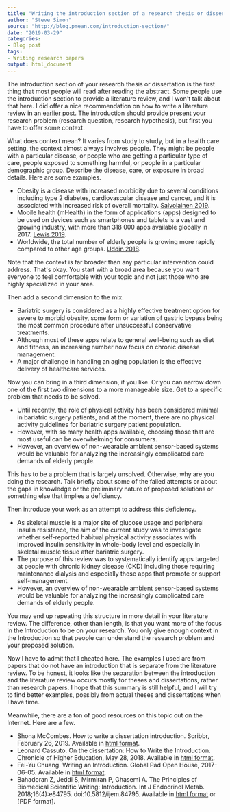 ```yaml
---
title: "Writing the introduction section of a research thesis or dissertation"
author: "Steve Simon"
source: "http://blog.pmean.com/introduction-section/"
date: "2019-03-29"
categories:
- Blog post
tags:
- Writing research papers
output: html_document
---
```


The introduction section of your research thesis or dissertation is the first thing that most people will read after reading the abstract. Some people use the introduction section to provide a literature review, and I won't talk about that here. I did offer a nice recommendation on how to write a literature review in an [earlier post][sim3]. The introduction should provide present your research problem (research question, research hypothesis), but first you have to offer some context.

<!---More--->

What does context mean? It varies from study to study, but in a health care setting, the context almost always involves people. They might be people with a particular disease, or people who are getting a particular type of care, people exposed to something harmful, or people in a particular demographic group. Describe the disease, care, or exposure in broad details. Here are some examples.

- Obesity is a disease with increased morbidity due to several conditions including type 2 diabetes, cardiovascular disease and cancer, and it is associated with increased risk of overall mortality. [Salvolainen 2019][sal1].
- Mobile health (mHealth) in the form of applications (apps) designed to be used on devices such as smartphones and tablets is a vast and growing industry, with more than 318 000 apps available globally in 2017. [Lewis 2019][lew1].
- Worldwide, the total number of elderly people is growing more rapidly compared to other age groups. [Uddin 2018][udd1].

Note that the context is far broader than any particular intervention could address. That's okay. You start with a broad area because you want everyone to feel comfortable with your topic and not just those who are highly specialized in your area.

Then add a second dimension to the mix.

- Bariatric surgery is considered as a highly effective treatment option for severe to morbid obesity, some form or variation of gastric bypass being the most common procedure after unsuccessful conservative treatments.
- Although most of these apps relate to general well-being such as diet and fitness, an increasing number now focus on chronic disease management.
- A major challenge in handling an aging population is the effective delivery of healthcare services.

Now you can bring in a third dimension, if you like. Or you can narrow down one of the first two dimensions to a more manageable size. Get to a specific problem that needs to be solved.

- Until recently, the role of physical activity has been considered minimal in bariatric surgery patients, and at the moment, there are no physical activity guidelines for bariatric surgery patient population.
- However, with so many health apps available, choosing those that are most useful can be overwhelming for consumers.
- However, an overview of non-wearable ambient sensor-based systems would be valuable for analyzing the increasingly complicated care demands of elderly people.

This has to be a problem that is largely unsolved. Otherwise, why are you doing the research. Talk briefly about some of the failed attempts or about the gaps in knowledge or the preliminary nature of proposed solutions or something else that implies a deficiency.

Then introduce your work as an attempt to address this deficiency.

- As skeletal muscle is a major site of glucose usage and peripheral insulin resistance, the aim of the current study was to investigate whether self-reported habitual physical activity associates with improved insulin sensitivity in whole-body level and especially in skeletal muscle tissue after bariatric surgery.
- The purpose of this review was to systematically identify apps targeted at people with chronic kidney disease (CKD) including those requiring maintenance dialysis and especially those apps that promote or support self-management.
- However, an overview of non-wearable ambient sensor-based systems would be valuable for analyzing the increasingly complicated care demands of elderly people.

You may end up repeating this structure in more detail in your literature review. The difference, other than length, is that you want more of the focus in the Introduction to be on your research. You only give enough context in the Introduction so that people can understand the research problem and your proposed solution.

Now I have to admit that I cheated here. The examples I used are from papers that do not have an introduction that is separate from the literature review. To be honest, it looks like the separation between the introduction and the literature review occurs mostly for theses and dissertations, rather than research papers. I hope that this summary is still helpful, and I will try to find better examples, possibly from actual theses and dissertations when I have time.

Meanwhile, there are a ton of good resources on this topic out on the Internet. Here are a few.

- Shona McCombes. How to write a dissertation introduction. Scribbr, February 26, 2019. Available in [html format][mcc1].
- Leonard Cassuto. On the dissertation: How to Write the Introduction. Chronicle of Higher Education, May 28, 2018. Available in [html format][cas1].
- Fei-Yu Chuang. Writing an Introduction. Global Pad Open House, 2017-06-05. Available in [html format][chu1].
- Bahadoran Z, Jeddi S, Mirmiran P, Ghasemi A. The Principles of Biomedical Scientific Writing: Introduction. Int J Endocrinol Metab. 2018;16(4):e84795. doi:10.5812/ijem.84795. Available in [html format][bah1] or [PDF format].


[sim3]: http://new.pmean.com/literature-review/

[lew1]: https://www.ncbi.nlm.nih.gov/pmc/articles/PMC6419251/
[sal1]: https://www.ncbi.nlm.nih.gov/pmc/articles/PMC6336486/
[udd1]: https://www.ncbi.nlm.nih.gov/pmc/articles/PMC6068532/

[bah1]: https://www.ncbi.nlm.nih.gov/pmc/articles/PMC6218661/
[bah2]: https://www.ncbi.nlm.nih.gov/pmc/articles/PMC6218661/pdf/ijem-16-04-84795.pdf
[cas1]: https://www.chronicle.com/article/On-the-Dissertation-How-to/243507
[chu1]: https://warwick.ac.uk/fac/soc/al/globalpad/openhouse/academicenglishskills/writing/moreinfo/
[mcc1]: https://www.scribbr.com/dissertation/introduction-structure/
